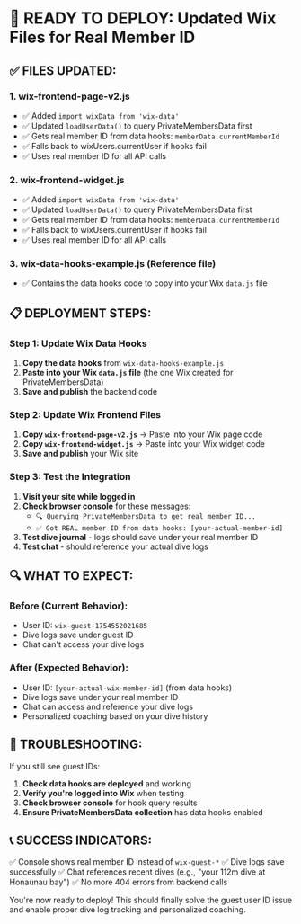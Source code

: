 # 🚀 READY TO DEPLOY: Updated Wix Files for Real Member ID

## ✅ FILES UPDATED:

### 1. **wix-frontend-page-v2.js**

- ✅ Added `import wixData from 'wix-data'`
- ✅ Updated `loadUserData()` to query PrivateMembersData first
- ✅ Gets real member ID from data hooks: `memberData.currentMemberId`
- ✅ Falls back to wixUsers.currentUser if hooks fail
- ✅ Uses real member ID for all API calls

### 2. **wix-frontend-widget.js**

- ✅ Added `import wixData from 'wix-data'`
- ✅ Updated `loadUserData()` to query PrivateMembersData first
- ✅ Gets real member ID from data hooks: `memberData.currentMemberId`
- ✅ Falls back to wixUsers.currentUser if hooks fail
- ✅ Uses real member ID for all API calls

### 3. **wix-data-hooks-example.js** (Reference file)

- ✅ Contains the data hooks code to copy into your Wix `data.js` file

## 📋 DEPLOYMENT STEPS:

### Step 1: Update Wix Data Hooks

1. **Copy the data hooks** from `wix-data-hooks-example.js`
2. **Paste into your Wix `data.js` file** (the one Wix created for PrivateMembersData)
3. **Save and publish** the backend code

### Step 2: Update Wix Frontend Files

1. **Copy `wix-frontend-page-v2.js`** → Paste into your Wix page code
2. **Copy `wix-frontend-widget.js`** → Paste into your Wix widget code
3. **Save and publish** your Wix site

### Step 3: Test the Integration

1. **Visit your site while logged in**
2. **Check browser console** for these messages:
   - `🔍 Querying PrivateMembersData to get real member ID...`
   - `✅ Got REAL member ID from data hooks: [your-actual-member-id]`
3. **Test dive journal** - logs should save under your real member ID
4. **Test chat** - should reference your actual dive logs

## 🔍 WHAT TO EXPECT:

### Before (Current Behavior):

- User ID: `wix-guest-1754552021685`
- Dive logs save under guest ID
- Chat can't access your dive logs

### After (Expected Behavior):

- User ID: `[your-actual-wix-member-id]` (from data hooks)
- Dive logs save under your real member ID
- Chat can access and reference your dive logs
- Personalized coaching based on your dive history

## 🚨 TROUBLESHOOTING:

If you still see guest IDs:

1. **Check data hooks are deployed** and working
2. **Verify you're logged into Wix** when testing
3. **Check browser console** for hook query results
4. **Ensure PrivateMembersData collection** has data hooks enabled

## 📞 SUCCESS INDICATORS:

✅ Console shows real member ID instead of `wix-guest-*`
✅ Dive logs save successfully
✅ Chat references recent dives (e.g., "your 112m dive at Honaunau bay")
✅ No more 404 errors from backend calls

You're now ready to deploy! This should finally solve the guest user ID issue and enable proper dive log tracking and personalized coaching.
